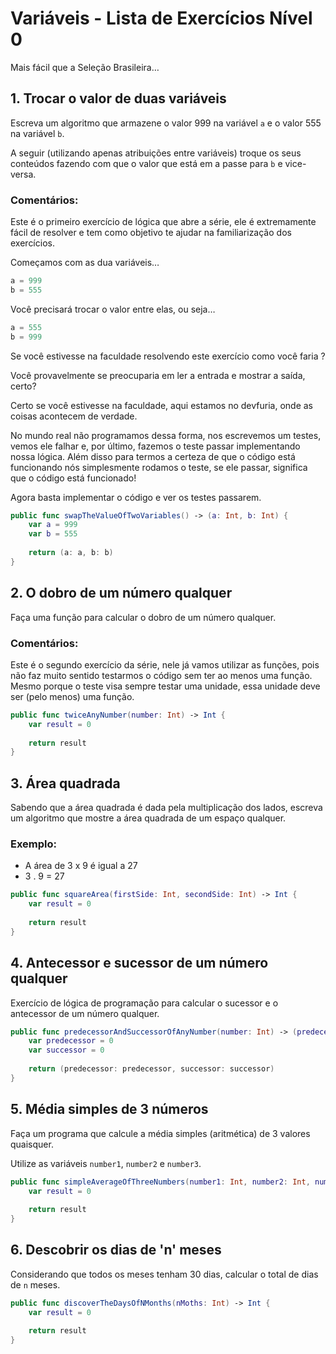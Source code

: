  # Variáveis - Lista de Exercícios Nível 0

 Mais fácil que a Seleção Brasileira…
 
 ## 1. Trocar o valor de duas variáveis

 Escreva um algoritmo que armazene o valor 999 na variável `a` e o valor 555 na variável `b`.

 A seguir (utilizando apenas atribuições entre variáveis) troque os seus conteúdos fazendo com que o valor que está em a passe para `b` e vice-versa.

 ### Comentários:

 Este é o primeiro exercício de lógica que abre a série, ele é extremamente fácil de resolver e tem como objetivo te ajudar na familiarização dos exercícios.

 Começamos com as dua variáveis…
 
 ```swift
 a = 999
 b = 555
 ```
 
 Você precisará trocar o valor entre elas, ou seja…
 
 ```swift
 a = 555
 b = 999
 ```
 
 Se você estivesse na faculdade resolvendo este exercício como você faria ?

 Você provavelmente se preocuparia em ler a entrada e mostrar a saída, certo?

 Certo se você estivesse na faculdade, aqui estamos no devfuria, onde as coisas acontecem de verdade.

 No mundo real não programamos dessa forma, nos escrevemos um testes, vemos ele falhar e, por último, fazemos o teste passar implementando nossa lógica. Além disso para termos a certeza de que o código está funcionando nós simplesmente rodamos o teste, se ele passar, significa que o código está funcionado!

 Agora basta implementar o código e ver os testes passarem.
 
 ```swift
 public func swapTheValueOfTwoVariables() -> (a: Int, b: Int) {
     var a = 999
     var b = 555
     
     return (a: a, b: b)
 }
 ```

## 2. O dobro de um número qualquer

Faça uma função para calcular o dobro de um número qualquer.

### Comentários:

Este é o segundo exercício da série, nele já vamos utilizar as funções, pois não faz muito sentido testarmos o código sem ter ao menos uma função. Mesmo porque o teste visa sempre testar uma unidade, essa unidade deve ser (pelo menos) uma função.

```swift
public func twiceAnyNumber(number: Int) -> Int {
    var result = 0
    
    return result
}
```

## 3. Área quadrada

Sabendo que a área quadrada é dada pela multiplicação dos lados, escreva um algoritmo que mostre a área quadrada de um espaço qualquer.

### Exemplo:

- A área de 3 x 9 é igual a 27
- 3 . 9 = 27

```swift
public func squareArea(firstSide: Int, secondSide: Int) -> Int {
    var result = 0
    
    return result
}
```

## 4. Antecessor e sucessor de um número qualquer

Exercício de lógica de programação para calcular o sucessor e o antecessor de um número qualquer.

```swift
public func predecessorAndSuccessorOfAnyNumber(number: Int) -> (predecessor: Int, successor: Int) {
    var predecessor = 0
    var successor = 0
    
    return (predecessor: predecessor, successor: successor)
}
```

## 5. Média simples de 3 números

Faça um programa que calcule a média simples (aritmética) de 3 valores quaisquer.

Utilize as variáveis `number1`, `number2` e `number3`.

```swift
public func simpleAverageOfThreeNumbers(number1: Int, number2: Int, number3: Int) -> Int {
    var result = 0
    
    return result
}
```

## 6. Descobrir os dias de 'n' meses

Considerando que todos os meses tenham 30 dias, calcular o total de dias de `n` meses.

```swift
public func discoverTheDaysOfNMonths(nMoths: Int) -> Int {
    var result = 0
    
    return result
}
```
